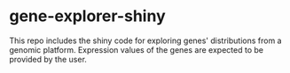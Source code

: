# gene-explorer-shiny
This repo includes the shiny code for exploring genes' distributions from a genomic platform. Expression values of the genes are expected to be provided by the user.
